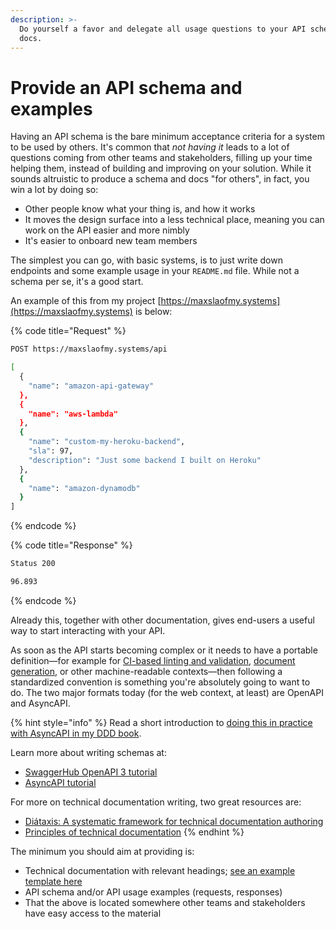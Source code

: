 ```yaml
---
description: >-
  Do yourself a favor and delegate all usage questions to your API schema and
  docs.
---
```


# Provide an API schema and examples

Having an API schema is the bare minimum acceptance criteria for a system to be used by others. It's common that _not having it_ leads to a lot of questions coming from other teams and stakeholders, filling up your time helping them, instead of building and improving on your solution. While it sounds altruistic to produce a schema and docs "for others", in fact, you win a lot by doing so:

* Other people know what your thing is, and how it works
* It moves the design surface into a less technical place, meaning you can work on the API easier and more nimbly&#x20;
* It's easier to onboard new team members

The simplest you can go, with basic systems, is to just write down endpoints and some example usage in your `README.md` file. While not a schema per se, it's a good start.

An example of this from my project [https://maxslaofmy.systems](https://maxslaofmy.systems) is below:

{% code title="Request" %}
```bash
POST https://maxslaofmy.systems/api

[
  {
    "name": "amazon-api-gateway"
  },
  {
    "name": "aws-lambda"
  },
  {
    "name": "custom-my-heroku-backend",
    "sla": 97,
    "description": "Just some backend I built on Heroku"
  },
  {
    "name": "amazon-dynamodb"
  }
]
```
{% endcode %}

{% code title="Response" %}
```bash
Status 200

96.893
```
{% endcode %}

Already this, together with other documentation, gives end-users a useful way to start interacting with your API.

As soon as the API starts becoming complex or it needs to have a portable definition—for example for [CI-based linting and validation](https://github.com/stoplightio/spectral), [document generation](https://www.asyncapi.com/tools/generator), or other machine-readable contexts—then following a standardized convention is something you're absolutely going to want to do. The two major formats today (for the web context, at least) are OpenAPI and AsyncAPI.

{% hint style="info" %}
Read a short introduction to [doing this in practice with AsyncAPI in my DDD book](https://ddd.mikaelvesavuori.se/groundwork/api-schema).

Learn more about writing schemas at:

* [SwaggerHub OpenAPI 3 tutorial](https://support.smartbear.com/swaggerhub/docs/tutorials/openapi-3-tutorial.html)
* [AsyncAPI tutorial](https://www.asyncapi.com/docs/tutorials/getting-started)

For more on technical documentation writing, two great resources are:

* [Diátaxis: A systematic framework for technical documentation authoring](https://diataxis.fr)
* [Principles of technical documentation](https://www.innoq.com/en/articles/2022/01/principles-of-technical-documentation/)
{% endhint %}

The minimum you should aim at providing is:

* Technical documentation with relevant headings; [see an example template here](https://gist.github.com/mikaelvesavuori/0c19ef8f9e2c7b903fac9c52aee58a1f)
* API schema and/or API usage examples (requests, responses)
* That the above is located somewhere other teams and stakeholders have easy access to the material
